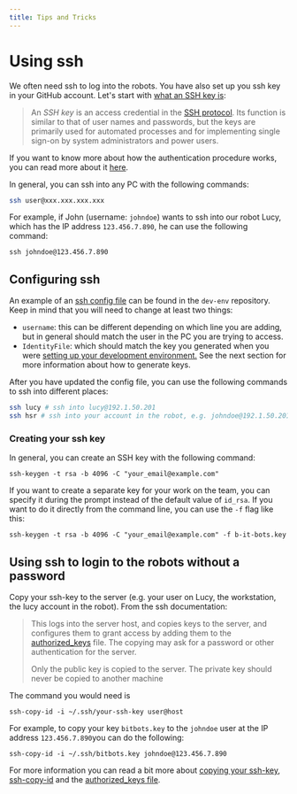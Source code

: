 ```yaml
---
title: Tips and Tricks
---
```


# Using ssh

We often need ssh to log into the robots. You have also set up you ssh key in your GitHub account. Let's start with [what an SSH key is](https://www.ssh.com/ssh/key/):

> An _SSH key_ is an access credential in the [SSH protocol](https://www.ssh.com/ssh/protocol/). Its function is similar to that of user names and passwords, but the keys are primarily used for automated processes and for implementing single sign-on by system administrators and power users.

If you want to know more about how the authentication procedure works, you can read more about it [here](https://www.ssh.com/ssh/key/#sec-How-does-authentication-in-SSH-work).

In general, you can ssh into any PC with the following commands:

```bash
ssh user@xxx.xxx.xxx.xxx
```

For example, if John \(username: `johndoe`\) wants to ssh into our robot Lucy, which has the IP address `123.456.7.890`, he can use the following command:

```text
ssh johndoe@123.456.7.890
```

## Configuring ssh

An example of an [ssh config file](https://github.com/b-it-bots/dev-env/tree/master/ssh/config) can be found in the `dev-env` repository. Keep in mind that you will need to change at least two things: 

* `username`: this can be different depending on which line you are adding, but in general should match the user in the PC you are trying to access.
* `IdentityFile`: which should match the key you generated when you were [setting up your development environment.](./) See the next section for more information about how to generate keys.

After you have updated the config file, you can use the following commands to ssh into different places:

```bash
ssh lucy # ssh into lucy@192.1.50.201
ssh hsr # ssh into your account in the robot, e.g. johndoe@192.1.50.201
```

### Creating your ssh key 

In general,  you can create an SSH key with the following command:

```text
ssh-keygen -t rsa -b 4096 -C "your_email@example.com"
```

If you want to create a separate key for your work on the team, you can specify it during the prompt instead of the default value of `id_rsa`. If you want to do it directly from the command line, you can use the `-f` flag like this:

```text
ssh-keygen -t rsa -b 4096 -C "your_email@example.com" -f b-it-bots.key
```

## Using ssh to login to the robots without a password 

Copy your ssh-key to the server \(e.g. your user on Lucy, the workstation, the lucy account in the robot\). From the ssh documentation: 

> This logs into the server host, and copies keys to the server, and configures them to grant access by adding them to the [authorized\_keys](https://www.ssh.com/ssh/authorized_keys/) file. The copying may ask for a password or other authentication for the server.
>
> Only the public key is copied to the server. The private key should never be copied to another machine

The command you would need is

```text
ssh-copy-id -i ~/.ssh/your-ssh-key user@host
```

For example, to copy your key `bitbots.key` to the `johndoe` user at the IP address `123.456.7.890`you can do the following:

```text
ssh-copy-id -i ~/.ssh/bitbots.key johndoe@123.456.7.890
```



For more information you can read a bit more about [copying your ssh-key](https://www.ssh.com/ssh/keygen/#sec-Copying-the-Public-Key-to-the-Server), [ssh-copy-id](https://www.ssh.com/ssh/copy-id) and the [authorized\_keys file](https://www.ssh.com/ssh/authorized_keys/).

